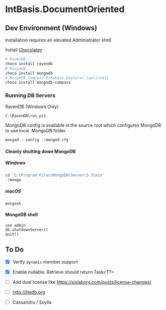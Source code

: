 # IntBasis.DocumentOriented

## Dev Environment (Windows)

Installation requires an elevated Administrator shell

Install [Chocolatey][]

```ps1
# RavenDB
choco install ravendb 
# MongoDB
choco install mongodb
# MongoDB Compass Database Explorer (optional)
choco install mongodb-compass
```


### Running DB Servers

RavenDB (Windows Only)
```ps1
C:\RavenDB\run.ps1
```

MongoDB config is available in the source root
which configures MongoDB to use local .MongoDB folder.
```ps1
mongod --config ./mongod.cfg
```

#### Cleanly shutting down MongoDB

##### Windows
```ps1
cd 'C:\Program Files\MongoDB\Server\5.3\bin'
./mongo
```

##### macOS
```
mongosh
```

#### MongoDB shell
```
use admin
db.shutdownServer()
quit()
```

## To Do

- [x] Verify `dynamic` member support
- [x] Enable nullable.  Retrieve should return Task<T?>
- [ ] Add dual license like <https://sixlabors.com/posts/license-changes/>
- [ ] <http://litedb.org>
- [ ] Cassandra / Scylla

  [Chocolatey]: https://chocolatey.org/install
